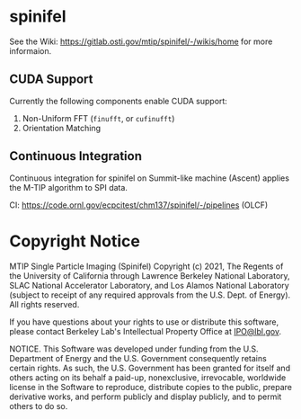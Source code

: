 # spinifel

See the Wiki: https://gitlab.osti.gov/mtip/spinifel/-/wikis/home for more informaion.

## CUDA Support

Currently the following components enable CUDA support:
1. Non-Uniform FFT (`finufft`, or `cufinufft`)
2. Orientation Matching

## Continuous Integration

Continuous integration for spinifel on Summit-like machine (Ascent) applies the M-TIP algorithm to SPI data.

CI: https://code.ornl.gov/ecpcitest/chm137/spinifel/-/pipelines (OLCF)

# Copyright Notice

MTIP Single Particle Imaging (Spinifel) Copyright (c) 2021, The
Regents of the University of California through Lawrence Berkeley
National Laboratory, SLAC National Accelerator Laboratory, and Los
Alamos National Laboratory (subject to receipt of any required
approvals from the U.S. Dept. of Energy). All rights reserved.

If you have questions about your rights to use or distribute this software,
please contact Berkeley Lab's Intellectual Property Office at
IPO@lbl.gov.

NOTICE.  This Software was developed under funding from the U.S. Department
of Energy and the U.S. Government consequently retains certain rights.  As
such, the U.S. Government has been granted for itself and others acting on
its behalf a paid-up, nonexclusive, irrevocable, worldwide license in the
Software to reproduce, distribute copies to the public, prepare derivative 
works, and perform publicly and display publicly, and to permit others to do so.
